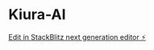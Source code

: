 # Kiura-AI

[Edit in StackBlitz next generation editor ⚡️](https://stackblitz.com/~/github.com/TOTAI-LAB/Kiura-AI)